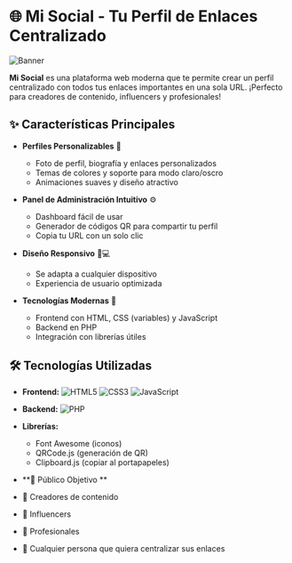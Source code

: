 # 🌐 Mi Social - Tu Perfil de Enlaces Centralizado

![Banner](https://via.placeholder.com/1200x400/3a0ca3/ffffff?text=Mi+Social) <!-- Puedes reemplazar esto con tu propio banner -->

**Mi Social** es una plataforma web moderna que te permite crear un perfil centralizado con todos tus enlaces importantes en una sola URL. ¡Perfecto para creadores de contenido, influencers y profesionales!

## ✨ Características Principales

- **Perfiles Personalizables** 🎨
  - Foto de perfil, biografía y enlaces personalizados
  - Temas de colores y soporte para modo claro/oscro
  - Animaciones suaves y diseño atractivo

- **Panel de Administración Intuitivo** ⚙️
  - Dashboard fácil de usar
  - Generador de códigos QR para compartir tu perfil
  - Copia tu URL con un solo clic

- **Diseño Responsivo** 📱💻
  - Se adapta a cualquier dispositivo
  - Experiencia de usuario optimizada

- **Tecnologías Modernas** 🔧
  - Frontend con HTML, CSS (variables) y JavaScript
  - Backend en PHP
  - Integración con librerías útiles

## 🛠️ Tecnologías Utilizadas

- **Frontend:** 
  ![HTML5](https://img.shields.io/badge/HTML5-E34F26?style=for-the-badge&logo=html5&logoColor=white)
  ![CSS3](https://img.shields.io/badge/CSS3-1572B6?style=for-the-badge&logo=css3&logoColor=white)
  ![JavaScript](https://img.shields.io/badge/JavaScript-F7DF1E?style=for-the-badge&logo=javascript&logoColor=black)

- **Backend:** 
  ![PHP](https://img.shields.io/badge/PHP-777BB4?style=for-the-badge&logo=php&logoColor=white)

- **Librerías:**
  - Font Awesome (iconos)
  - QRCode.js (generación de QR)
  - Clipboard.js (copiar al portapapeles)

- **👥 Público Objetivo **
- 🎨 Creadores de contenido
- 📱 Influencers
- 💼 Profesionales
- 🌟 Cualquier persona que quiera centralizar sus enlaces
